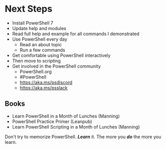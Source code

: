 # Next Steps

- Install PowerShell 7
- Update help and modules
- Read full help and example for all commands I demonstrated
- Use PowerShell every day
  - Read an about topic
  - Run a few commands
- Get comfortable using PowerShell interactively
- Then move to scripting
- Get involved in the PowerShell community
  - PowerShell.org
  - #PowerShell
  - https://aka.ms/psdiscord
  - https://aka.ms/psslack

## Books

- Learn PowerShell in a Month of Lunches (Manning)
- PowerShell Practice Primer (Leanpub)
- Learn PowerShell Scripting in a Month of Lunches (Manning)

Don't try to memorize PowerShell. __*Learn*__ it. The more you __*do*__ the more you learn.
